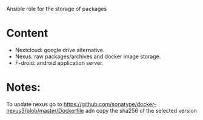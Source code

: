 Ansible role for the storage of packages

Content
=======

* Nextcloud: google drive alternative.
* Nexus: raw packages/archives and docker image storage.
* F-droid: android application server.

Notes:
======

To update nexus go to https://github.com/sonatype/docker-nexus3/blob/master/Dockerfile adn copy the sha256 of the selected version
